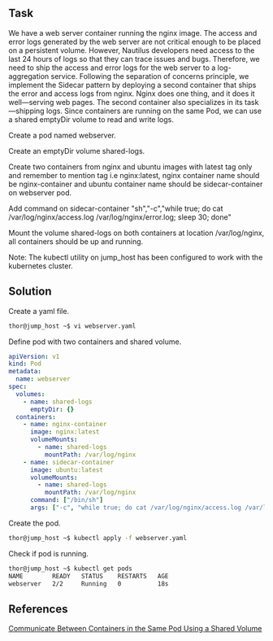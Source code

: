 ## Task
We have a web server container running the nginx image. The access and error logs generated by the web server are not critical enough to be placed on a persistent volume. However, Nautilus developers need access to the last 24 hours of logs so that they can trace issues and bugs. Therefore, we need to ship the access and error logs for the web server to a log-aggregation service. Following the separation of concerns principle, we implement the Sidecar pattern by deploying a second container that ships the error and access logs from nginx. Nginx does one thing, and it does it well—serving web pages. The second container also specializes in its task—shipping logs. Since containers are running on the same Pod, we can use a shared emptyDir volume to read and write logs.

Create a pod named webserver.

Create an emptyDir volume shared-logs.

Create two containers from nginx and ubuntu images with latest tag only and remember to mention tag i.e nginx:latest, nginx container name should be nginx-container and ubuntu container name should be sidecar-container on webserver pod.

Add command on sidecar-container "sh","-c","while true; do cat /var/log/nginx/access.log /var/log/nginx/error.log; sleep 30; done"

Mount the volume shared-logs on both containers at location /var/log/nginx, all containers should be up and running.

Note: The kubectl utility on jump_host has been configured to work with the kubernetes cluster.
## Solution
Create a yaml file.
```sh
thor@jump_host ~$ vi webserver.yaml
```

Define pod with two containers and shared volume.

```yml
apiVersion: v1
kind: Pod
metadata:
  name: webserver
spec:
  volumes:
    - name: shared-logs
      emptyDir: {}
  containers:
    - name: nginx-container
      image: nginx:latest
      volumeMounts:
        - name: shared-logs
          mountPath: /var/log/nginx
    - name: sidecar-container
      image: ubuntu:latest
      volumeMounts:
        - name: shared-logs
          mountPath: /var/log/nginx
      command: ["/bin/sh"]
      args: ["-c", "while true; do cat /var/log/nginx/access.log /var/log/nginx/error.log; sleep 30; done"]
```

Create the pod.

```sh
thor@jump_host ~$ kubectl apply -f webserver.yaml 
```

Check if pod is running.

```sh
thor@jump_host ~$ kubectl get pods
NAME        READY   STATUS    RESTARTS   AGE
webserver   2/2     Running   0          18s
```


## References

[Communicate Between Containers in the Same Pod Using a Shared Volume](https://kubernetes.io/docs/tasks/access-application-cluster/communicate-containers-same-pod-shared-volume/)
